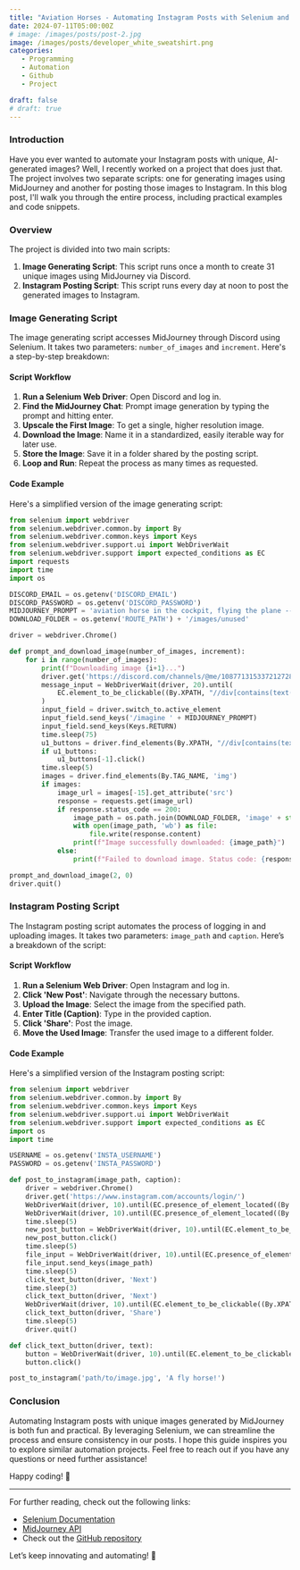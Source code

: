 ```yaml
---
title: "Aviation Horses - Automating Instagram Posts with Selenium and MidJourney"
date: 2024-07-11T05:00:00Z
# image: /images/posts/post-2.jpg
image: /images/posts/developer_white_sweatshirt.png
categories:
   - Programming
   - Automation
   - Github
   - Project

draft: false
# draft: true
---
```


<!-- ## Aviation Horses - Automating Instagram Posts with Selenium and MidJourney -->

### Introduction

Have you ever wanted to automate your Instagram posts with unique, AI-generated images? Well, I recently worked on a project that does just that. The project involves two separate scripts: one for generating images using MidJourney and another for posting those images to Instagram. In this blog post, I'll walk you through the entire process, including practical examples and code snippets.

### Overview

The project is divided into two main scripts:

1. **Image Generating Script**: This script runs once a month to create 31 unique images using MidJourney via Discord.
2. **Instagram Posting Script**: This script runs every day at noon to post the generated images to Instagram.

### Image Generating Script

The image generating script accesses MidJourney through Discord using Selenium. It takes two parameters: `number_of_images` and `increment`. Here's a step-by-step breakdown:

#### Script Workflow

1. **Run a Selenium Web Driver**: Open Discord and log in.
2. **Find the MidJourney Chat**: Prompt image generation by typing the prompt and hitting enter.
3. **Upscale the First Image**: To get a single, higher resolution image.
4. **Download the Image**: Name it in a standardized, easily iterable way for later use.
5. **Store the Image**: Save it in a folder shared by the posting script.
6. **Loop and Run**: Repeat the process as many times as requested.

#### Code Example

Here's a simplified version of the image generating script:

```python
from selenium import webdriver
from selenium.webdriver.common.by import By
from selenium.webdriver.common.keys import Keys
from selenium.webdriver.support.ui import WebDriverWait
from selenium.webdriver.support import expected_conditions as EC
import requests
import time
import os

DISCORD_EMAIL = os.getenv('DISCORD_EMAIL')
DISCORD_PASSWORD = os.getenv('DISCORD_PASSWORD')
MIDJOURNEY_PROMPT = 'aviation horse in the cockpit, flying the plane --style raw --ar 4:5'
DOWNLOAD_FOLDER = os.getenv('ROUTE_PATH') + '/images/unused'

driver = webdriver.Chrome()

def prompt_and_download_image(number_of_images, increment):
    for i in range(number_of_images):
        print(f"Downloading image {i+1}...")
        driver.get('https://discord.com/channels/@me/1087713153372127282')
        message_input = WebDriverWait(driver, 20).until(
            EC.element_to_be_clickable((By.XPATH, "//div[contains(text(), 'Message @Midjourney Bot')]"))
        )
        input_field = driver.switch_to.active_element
        input_field.send_keys('/imagine ' + MIDJOURNEY_PROMPT)
        input_field.send_keys(Keys.RETURN)
        time.sleep(75)
        u1_buttons = driver.find_elements(By.XPATH, "//div[contains(text(), 'U1')]")
        if u1_buttons:
            u1_buttons[-1].click()
        time.sleep(5)
        images = driver.find_elements(By.TAG_NAME, 'img')
        if images:
            image_url = images[-15].get_attribute('src')
            response = requests.get(image_url)
            if response.status_code == 200:
                image_path = os.path.join(DOWNLOAD_FOLDER, 'image' + str(i + increment) + '.jpg')
                with open(image_path, 'wb') as file:
                    file.write(response.content)
                print(f"Image successfully downloaded: {image_path}")
            else:
                print(f"Failed to download image. Status code: {response.status_code}")

prompt_and_download_image(2, 0)
driver.quit()
```

### Instagram Posting Script

The Instagram posting script automates the process of logging in and uploading images. It takes two parameters: `image_path` and `caption`. Here’s a breakdown of the script:

#### Script Workflow

1. **Run a Selenium Web Driver**: Open Instagram and log in.
2. **Click 'New Post'**: Navigate through the necessary buttons.
3. **Upload the Image**: Select the image from the specified path.
4. **Enter Title (Caption)**: Type in the provided caption.
5. **Click 'Share'**: Post the image.
6. **Move the Used Image**: Transfer the used image to a different folder.

#### Code Example

Here's a simplified version of the Instagram posting script:

```python
from selenium import webdriver
from selenium.webdriver.common.by import By
from selenium.webdriver.common.keys import Keys
from selenium.webdriver.support.ui import WebDriverWait
from selenium.webdriver.support import expected_conditions as EC
import os
import time

USERNAME = os.getenv('INSTA_USERNAME')
PASSWORD = os.getenv('INSTA_PASSWORD')

def post_to_instagram(image_path, caption):
    driver = webdriver.Chrome()
    driver.get('https://www.instagram.com/accounts/login/')
    WebDriverWait(driver, 10).until(EC.presence_of_element_located((By.NAME, "username"))).send_keys(USERNAME)
    WebDriverWait(driver, 10).until(EC.presence_of_element_located((By.NAME, "password"))).send_keys(PASSWORD, Keys.RETURN)
    time.sleep(5)
    new_post_button = WebDriverWait(driver, 10).until(EC.element_to_be_clickable((By.CSS_SELECTOR, "svg[aria-label='New post']")))
    new_post_button.click()
    time.sleep(5)
    file_input = WebDriverWait(driver, 10).until(EC.presence_of_element_located((By.XPATH, "//input[@type='file']")))
    file_input.send_keys(image_path)
    time.sleep(5)
    click_text_button(driver, 'Next')
    time.sleep(3)
    click_text_button(driver, 'Next')
    WebDriverWait(driver, 10).until(EC.element_to_be_clickable((By.XPATH, "//div[@aria-label='Write a caption...']"))).send_keys(caption)
    click_text_button(driver, 'Share')
    time.sleep(5)
    driver.quit()

def click_text_button(driver, text):
    button = WebDriverWait(driver, 10).until(EC.element_to_be_clickable((By.XPATH, f"//div[@role='button' and text()='{text}']")))
    button.click()

post_to_instagram('path/to/image.jpg', 'A fly horse!')
```

### Conclusion

Automating Instagram posts with unique images generated by MidJourney is both fun and practical. By leveraging Selenium, we can streamline the process and ensure consistency in our posts. I hope this guide inspires you to explore similar automation projects. Feel free to reach out if you have any questions or need further assistance!

Happy coding! 🚀

---

For further reading, check out the following links:
- [Selenium Documentation](https://www.selenium.dev/documentation/en/)
- [MidJourney API](https://midjourney.com/api/)
- Check out the [GitHub repository](https://github.com/Gmander/aviation-horses)

Let’s keep innovating and automating! 🌟
